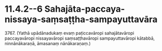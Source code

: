 

# 11.4.2--6 Sahajāta-paccaya-nissaya-saṃsaṭṭha-sampayuttavāra




3767\. (Yathā upādānadukaṃ evaṃ paṭiccavāropi sahajātavāropi paccayavāropi nissayavāropi saṃsaṭṭhavāropi sampayuttavāropi kātabbā, ninnānākaraṇā, āmasanaṃ nānākaraṇaṃ.)



